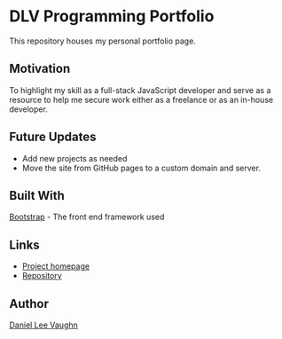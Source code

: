 # DLV Programming Portfolio

This repository houses my personal portfolio page.

## Motivation

To highlight my skill as a full-stack JavaScript developer and serve as a resource to help me secure work either as a freelance or as an in-house developer.

## Future Updates

* Add new projects as needed
* Move the site from GitHub pages to a custom domain and server.

## Built With

[Bootstrap](https://getbootstrap.com/docs/4.0/getting-started/introduction/) - The front end framework used

## Links

* [Project homepage](https://leevaughn.github.io/)
* [Repository](https://github.com/LeeVaughn/dlv-portfolio)

## Author

[Daniel Lee Vaughn](https://github.com/LeeVaughn)
